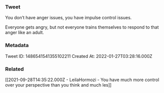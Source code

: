 ### Tweet
You don’t have anger issues, you have impulse control issues.

Everyone gets angry, but not everyone trains themselves to respond to that anger like an adult.

### Metadata
Tweet ID: 1486541541355102211
Created At: 2022-01-27T03:28:16.000Z

### Related
[[2021-09-28T14:35:22.000Z - LeilaHormozi - You have much more control over your perspective than you think and much les]]

